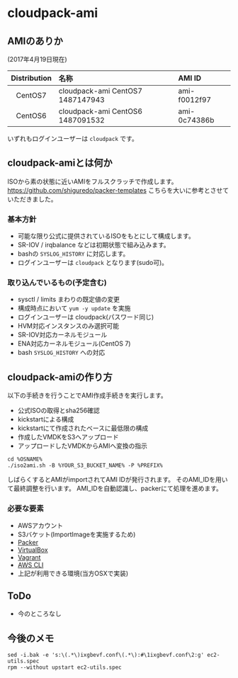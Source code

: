 # cloudpack-ami
## AMIのありか

(2017年4月19日現在)

| Distribution | 名称 | AMI ID |
|:---:|:---|:---|
| CentOS7 | cloudpack-ami CentOS7 1487147943 | ami-f0012f97 |
| CentOS6 | cloudpack-ami CentOS6 1487091532 | ami-0c74386b |

いずれもログインユーザーは `cloudpack` です。

## cloudpack-amiとは何か

ISOから素の状態に近いAMIをフルスクラッチで作成します。
https://github.com/shiguredo/packer-templates こちらを大いに参考とさせていただきました。

### 基本方針

- 可能な限り公式に提供されているISOをもとにして構成します。
- SR-IOV / irqbalance などは初期状態で組み込みます。
- bashの `SYSLOG_HISTORY` に対応します。
- ログインユーザーは `cloudpack` となります(sudo可)。

### 取り込んでいるもの(予定含む)

- sysctl / limits まわりの既定値の変更
- 構成時点において `yum -y update` を実施
- ログインユーザーは cloudpack(パスワード同じ)
- HVM対応インスタンスのみ選択可能
- SR-IOV対応カーネルモジュール
- ENA対応カーネルモジュール(CentOS 7)
- bash `SYSLOG_HISTORY` への対応

## cloudpack-amiの作り方

以下の手続きを行うことでAMI作成手続きを実行します。
- 公式ISOの取得とsha256確認
- kickstartによる構成
- kickstartにて作成されたベースに最低限の構成
- 作成したVMDKをS3へアップロード
- アップロードしたVMDKからAMIへ変換の指示

```
cd %OSNAME%
./iso2ami.sh -B %YOUR_S3_BUCKET_NAME% -P %PREFIX%
```

しばらくするとAMIがimportされてAMI IDが発行されます。
そのAMI_IDを用いて最終調整を行います。
AMI_IDを自動認識し、packerにて処理を進めます。

### 必要な要素

- AWSアカウント
- S3バケット(ImportImageを実施するため)
- [Packer](https://www.packer.io)
- [VirtualBox](https://www.virtualbox.org)
- [Vagrant](https://www.vagrantup.com)
- [AWS CLI](https://github.com/aws/aws-cli)
- 上記が利用できる環境(当方OSXで実装)


## ToDo

- 今のところなし

## 今後のメモ

```
sed -i.bak -e 's:\(.*\)ixgbevf.conf\(.*\):#\1ixgbevf.conf\2:g' ec2-utils.spec
rpm --without upstart ec2-utils.spec
```
